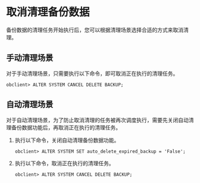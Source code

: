 取消清理备份数据 
=============================

备份数据的清理任务开始执行后，您可以根据清理场景选择合适的方式来取消清理。

手动清理场景 
---------------------------

对于手动清理场景，只需要执行以下命令，即可取消正在执行的清理任务。

    obclient> ALTER SYSTEM CANCEL DELETE BACKUP;



自动清理场景 
---------------------------

对于自动清理场景，为了防止取消清理的任务被再次调度执行，需要先关闭自动清理备份数据功能后，再取消正在执行的清理任务。

1. 执行以下命令，关闭自动清理备份数据功能。

       obclient> ALTER SYSTEM SET auto_delete_expired_backup = 'False';

   

2. 执行以下命令，取消正在执行的清理任务。

       obclient> ALTER SYSTEM CANCEL DELETE BACKUP;

   



